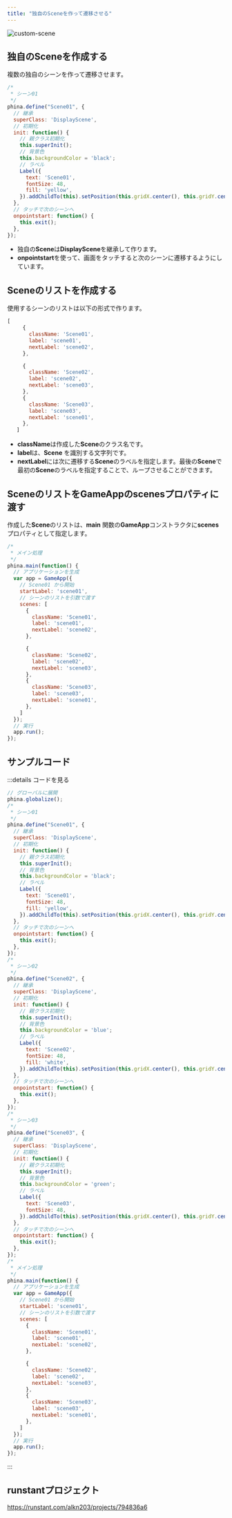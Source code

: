 ```yaml
---
title: "独自のSceneを作って遷移させる"
---
```


![custom-scene](/images/custom-scene.gif)

## 独自のSceneを作成する
複数の独自のシーンを作って遷移させます。

```js
/*
 * シーン01
 */
phina.define("Scene01", {
  // 継承
  superClass: 'DisplayScene',
  // 初期化
  init: function() {
    // 親クラス初期化
    this.superInit();
    // 背景色
    this.backgroundColor = 'black';
    // ラベル
    Label({
      text: 'Scene01',
      fontSize: 48,
      fill: 'yellow',
    }).addChildTo(this).setPosition(this.gridX.center(), this.gridY.center());
  },
  // タッチで次のシーンへ
  onpointstart: function() {
    this.exit();  
  },
});
```

* 独自の**Scene**は**DisplayScene**を継承して作ります。
* **onpointstart**を使って、画面をタッチすると次のシーンに遷移するようにしています。

## Sceneのリストを作成する
使用するシーンのリストは以下の形式で作ります。

```js
[
     {
       className: 'Scene01',
       label: 'scene01',
       nextLabel: 'scene02',
     },

     {
       className: 'Scene02',
       label: 'scene02',
       nextLabel: 'scene03',
     },
     {
       className: 'Scene03',
       label: 'scene03',
       nextLabel: 'scene01',
     },
   ]
```

* **className**は作成した**Scene**のクラス名です。
* **label**は、**Scene** を識別する文字列です。
* **nextLabel**には次に遷移する**Scene**のラベルを指定します。最後の**Scene**で最初の**Scene**のラベルを指定することで、ループさせることができます。

## SceneのリストをGameAppのscenesプロパティに渡す
作成した**Scene**のリストは、**main** 関数の**GameApp**コンストラクタに**scenes**プロパティとして指定します。

```js
/*
 * メイン処理
 */
phina.main(function() {
  // アプリケーションを生成
  var app = GameApp({
    // Scene01 から開始
    startLabel: 'scene01',
    // シーンのリストを引数で渡す
    scenes: [
      {
        className: 'Scene01',
        label: 'scene01',
        nextLabel: 'scene02',
      },

      {
        className: 'Scene02',
        label: 'scene02',
        nextLabel: 'scene03',
      },
      {
        className: 'Scene03',
        label: 'scene03',
        nextLabel: 'scene01',
      },
    ]
  });
  // 実行
  app.run();
});
```

## サンプルコード
:::details コードを見る

```js
// グローバルに展開
phina.globalize();
/*
 * シーン01
 */
phina.define("Scene01", {
  // 継承
  superClass: 'DisplayScene',
  // 初期化
  init: function() {
    // 親クラス初期化
    this.superInit();
    // 背景色
    this.backgroundColor = 'black';
    // ラベル
    Label({
      text: 'Scene01',
      fontSize: 48,
      fill: 'yellow',
    }).addChildTo(this).setPosition(this.gridX.center(), this.gridY.center());
  },
  // タッチで次のシーンへ
  onpointstart: function() {
    this.exit();  
  },
});
/*
 * シーン02
 */
phina.define("Scene02", {
  // 継承
  superClass: 'DisplayScene',
  // 初期化
  init: function() {
    // 親クラス初期化
    this.superInit();
    // 背景色
    this.backgroundColor = 'blue';
    // ラベル
    Label({
      text: 'Scene02',
      fontSize: 48,
      fill: 'white',
    }).addChildTo(this).setPosition(this.gridX.center(), this.gridY.center());
  },
  // タッチで次のシーンへ
  onpointstart: function() {
    this.exit();  
  },
});
/*
 * シーン03
 */
phina.define("Scene03", {
  // 継承
  superClass: 'DisplayScene',
  // 初期化
  init: function() {
    // 親クラス初期化
    this.superInit();
    // 背景色
    this.backgroundColor = 'green';
    // ラベル
    Label({
      text: 'Scene03',
      fontSize: 48,
    }).addChildTo(this).setPosition(this.gridX.center(), this.gridY.center());
  },
  // タッチで次のシーンへ
  onpointstart: function() {
    this.exit();  
  },
});
/*
 * メイン処理
 */
phina.main(function() {
  // アプリケーションを生成
  var app = GameApp({
    // Scene01 から開始
    startLabel: 'scene01',
    // シーンのリストを引数で渡す
    scenes: [
      {
        className: 'Scene01',
        label: 'scene01',
        nextLabel: 'scene02',
      },

      {
        className: 'Scene02',
        label: 'scene02',
        nextLabel: 'scene03',
      },
      {
        className: 'Scene03',
        label: 'scene03',
        nextLabel: 'scene01',
      },
    ]
  });
  // 実行
  app.run();
});
```
:::

## runstantプロジェクト
https://runstant.com/alkn203/projects/794836a6